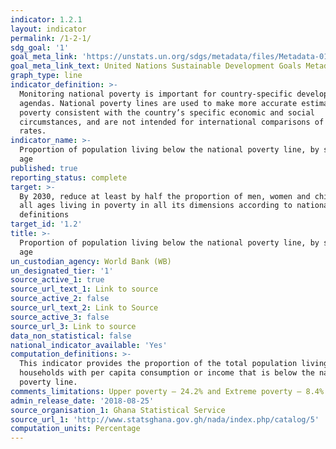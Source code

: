 ```yaml
---
indicator: 1.2.1
layout: indicator
permalink: /1-2-1/
sdg_goal: '1'
goal_meta_link: 'https://unstats.un.org/sdgs/metadata/files/Metadata-01-02-01.pdf '
goal_meta_link_text: United Nations Sustainable Development Goals Metadata (PDF 98.2 KB)
graph_type: line
indicator_definition: >-
  Monitoring national poverty is important for country-specific development
  agendas. National poverty lines are used to make more accurate estimates of
  poverty consistent with the country’s specific economic and social
  circumstances, and are not intended for international comparisons of poverty
  rates.
indicator_name: >-
  Proportion of population living below the national poverty line, by sex and
  age
published: true
reporting_status: complete
target: >-
  By 2030, reduce at least by half the proportion of men, women and children of
  all ages living in poverty in all its dimensions according to national
  definitions
target_id: '1.2'
title: >-
  Proportion of population living below the national poverty line, by sex and
  age
un_custodian_agency: World Bank (WB)
un_designated_tier: '1'
source_active_1: true
source_url_text_1: Link to source
source_active_2: false
source_url_text_2: Link to Source
source_active_3: false
source_url_3: Link to source
data_non_statistical: false
national_indicator_available: 'Yes'
computation_definitions: >-
  This indicator provides the proportion of the total population living in
  households with per capita consumption or income that is below the national
  poverty line.
comments_limitations: Upper poverty – 24.2% and Extreme poverty – 8.4%
admin_release_date: '2018-08-25'
source_organisation_1: Ghana Statistical Service
source_url_1: 'http://www.statsghana.gov.gh/nada/index.php/catalog/5'
computation_units: Percentage
---
```


